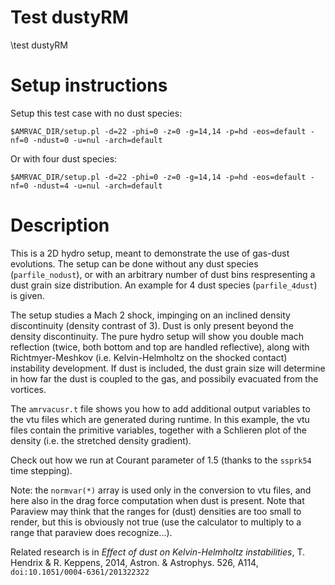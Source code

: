 # Test dustyRM

\test dustyRM

# Setup instructions

Setup this test case with no dust species:

    $AMRVAC_DIR/setup.pl -d=22 -phi=0 -z=0 -g=14,14 -p=hd -eos=default -nf=0 -ndust=0 -u=nul -arch=default

Or with four dust species:

    $AMRVAC_DIR/setup.pl -d=22 -phi=0 -z=0 -g=14,14 -p=hd -eos=default -nf=0 -ndust=4 -u=nul -arch=default

# Description

This is a 2D hydro setup, meant to demonstrate the use of gas-dust evolutions. The setup can be done without any dust species (`parfile_nodust`), or with an arbitrary number of dust bins respresenting a dust grain size distribution. An example for 4 dust species (`parfile_4dust`) is given.

The setup studies a Mach 2 shock, impinging on an inclined density discontinuity (density contrast of 3). Dust is only present beyond the density discontinuity. The pure hydro setup will show you double mach reflection (twice, both bottom and top are handled reflective), along with Richtmyer-Meshkov (i.e. Kelvin-Helmholtz on the shocked contact) instability development. If dust is included, the dust grain size will determine in how far the dust is coupled to the gas, and possibily evacuated from the vortices.

The `amrvacusr.t` file shows you how to add additional output variables to the vtu files which are generated during runtime. In this example, the vtu files contain the primitive variables, together with a Schlieren plot of the density (i.e. the stretched density gradient).

Check out how we run at Courant parameter of 1.5 (thanks to the `ssprk54` time stepping).

Note: the `normvar(*)` array is used only in the conversion to vtu files, and here also in the drag force computation when dust is present. Note that Paraview may think that the ranges for (dust) densities are too small to render, but this is obviously not true (use the calculator to multiply to a range that paraview does recognize...).

Related research is in *Effect of dust on Kelvin-Helmholtz instabilities*, T.
Hendrix \& R. Keppens, 2014, Astron. \& Astrophys. 526, A114,
`doi:10.1051/0004-6361/201322322`


